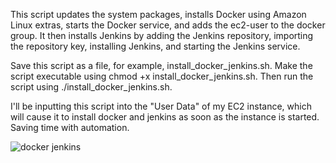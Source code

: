 This script updates the system packages, installs Docker using Amazon Linux extras, starts the Docker service, and adds the ec2-user to the docker group. It then installs Jenkins by adding the Jenkins repository, importing the repository key, installing Jenkins, and starting the Jenkins service.

Save this script as a file, for example, install_docker_jenkins.sh. Make the script executable using chmod +x install_docker_jenkins.sh. Then run the script using ./install_docker_jenkins.sh.

I'll be inputting this script into the "User Data" of my EC2 instance, which will cause it to install docker and jenkins as soon as the instance is started. Saving time with automation.

![docker jenkins](https://user-images.githubusercontent.com/91312467/225767054-710d6a31-b138-4adc-8c26-cab5caf62a17.jpg)
